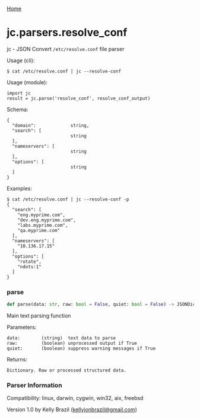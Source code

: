 [Home](https://kellyjonbrazil.github.io/jc/)
<a id="jc.parsers.resolve_conf"></a>

# jc.parsers.resolve\_conf

jc - JSON Convert `/etc/resolve.conf` file parser

Usage (cli):

    $ cat /etc/resolve.conf | jc --resolve-conf

Usage (module):

    import jc
    result = jc.parse('resolve_conf', resolve_conf_output)

Schema:

    {
      "domain":             string,
      "search": [
                            string
      ],
      "nameservers": [
                            string
      ],
      "options": [
                            string
      ]
    }


Examples:

    $ cat /etc/resolve.conf | jc --resolve-conf -p
    {
      "search": [
        "eng.myprime.com",
        "dev.eng.myprime.com",
        "labs.myprime.com",
        "qa.myprime.com"
      ],
      "nameservers": [
        "10.136.17.15"
      ],
      "options": [
        "rotate",
        "ndots:1"
      ]
    }

<a id="jc.parsers.resolve_conf.parse"></a>

### parse

```python
def parse(data: str, raw: bool = False, quiet: bool = False) -> JSONDictType
```

Main text parsing function

Parameters:

    data:        (string)  text data to parse
    raw:         (boolean) unprocessed output if True
    quiet:       (boolean) suppress warning messages if True

Returns:

    Dictionary. Raw or processed structured data.

### Parser Information
Compatibility:  linux, darwin, cygwin, win32, aix, freebsd

Version 1.0 by Kelly Brazil (kellyjonbrazil@gmail.com)
